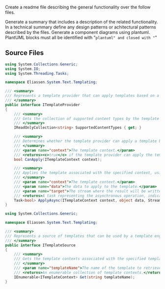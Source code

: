 Create a readme file describing the general functionality over the follow files.

Generate a summary that includes a description of the related functionality.
In a technical summary define any design patterns or achitectural patterns described by the files.
Generate a component diagrams using plantuml.
PlantUML blocks must all be identified with "```plantuml" and closed with "```"

## Source Files

```ITemplateProvider.cs
using System.Collections.Generic;
using System.IO;
using System.Threading.Tasks;

namespace Eliassen.System.Text.Templating;

/// <summary>
/// Represents a template provider that can apply templates based on a specified context.
/// </summary>
public interface ITemplateProvider
{
    /// <summary>
    /// Gets the collection of supported content types by the template provider.
    /// </summary>
    IReadOnlyCollection<string> SupportedContentTypes { get; }

    /// <summary>
    /// Determines whether the template provider can apply a template based on the provided context.
    /// </summary>
    /// <param name="context">The template context.</param>
    /// <returns><c>true</c> if the template provider can apply the template; otherwise, <c>false</c>.</returns>
    bool CanApply(ITemplateContext context);

    /// <summary>
    /// Applies the template associated with the specified context, using the provided data, and writes the result to the target stream asynchronously.
    /// </summary>
    /// <param name="context">The template context.</param>
    /// <param name="data">The data to apply to the template.</param>
    /// <param name="target">The stream where the result will be written.</param>
    /// <returns>A task representing the asynchronous operation, indicating whether the application was successful.</returns>
    Task<bool> ApplyAsync(ITemplateContext context, object data, Stream target);
}

```

```ITemplateSource.cs
using System.Collections.Generic;

namespace Eliassen.System.Text.Templating;

/// <summary>
/// Represents a source of templates that can be used by a template engine.
/// </summary>
public interface ITemplateSource
{
    /// <summary>
    /// Gets the template contexts associated with the specified template name.
    /// </summary>
    /// <param name="templateName">The name of the template to retrieve.</param>
    /// <returns>An enumerable collection of template contexts.</returns>
    IEnumerable<ITemplateContext> Get(string templateName);
}

```

